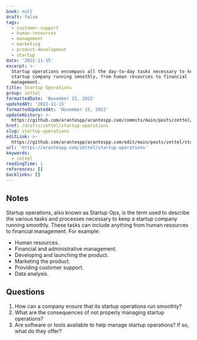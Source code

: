 ```yaml
---
book: null
draft: false
tags:
  - customer-support
  - human-resources
  - management
  - marketing
  - product-development
  - startup
date: '2022-11-15'
excerpt: >-
  Startup operations encompass all the day-to-day tasks necessary to keep a
  startup company running smoothly, from human resources to financial
  management.
title: Startup Operations
group: zettel
formattedDate: 'November 15, 2022'
updatedAt: '2022-11-15'
formattedUpdatedAt: 'November 15, 2022'
updateHistory: >-
  https://github.com/arantespp/arantespp.com/commits/main/posts/zettel/startup-operations.md
href: /drafts/zettel/startup-operations
slug: startup-operations
editLink: >-
  https://github.com/arantespp/arantespp.com/edit/main/posts/zettel/startup-operations.md
url: 'https://arantespp.com/zettel/startup-operations'
keywords:
  - zettel
readingTime: 1
references: []
backlinks: []
---
```


## Notes

Startup operations, also known as Startup Ops, is the term used to describe the various tasks and processes necessary to keep a startup company running smoothly. These tasks can include anything from human resources to financial management. For example:

- Human resources.
- Financial and administrative management.
- Developing and launching the product.
- Marketing the product.
- Providing customer support.
- Data analysis.

## Questions

1. How can a company ensure that its startup operations run smoothly?
1. What are the consequences of not properly managing startup operations?
1. Are software or tools available to help manage startup operations? If so, what do they offer?
